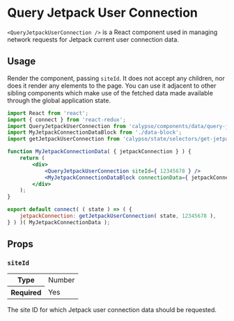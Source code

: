 # Query Jetpack User Connection

`<QueryJetpackUserConnection />` is a React component used in managing network requests for Jetpack current user connection data.

## Usage

Render the component, passing `siteId`. It does not accept any children, nor does it render any elements to the page. You can use it adjacent to other sibling components which make use of the fetched data made available through the global application state.

```jsx
import React from 'react';
import { connect } from 'react-redux';
import QueryJetpackUserConnection from 'calypso/components/data/query-jetpack-user-connection';
import MyJetpackConnectionDataBlock from './data-block';
import getJetpackUserConnection from 'calypso/state/selectors/get-jetpack-user-connection';

function MyJetpackConnectionData( { jetpackConnection } ) {
	return (
		<div>
			<QueryJetpackUserConnection siteId={ 12345678 } />
			<MyJetpackConnectionDataBlock connectionData={ jetpackConnection } />
		</div>
	);
}

export default connect( ( state ) => ( {
	jetpackConnection: getJetpackUserConnection( state, 12345678 ),
} ) )( MyJetpackConnectionData );
```

## Props

### `siteId`

<table>
	<tr><th>Type</th><td>Number</td></tr>
	<tr><th>Required</th><td>Yes</td></tr>
</table>

The site ID for which Jetpack user connection data should be requested.
